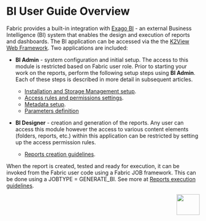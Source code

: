 # BI User Guide Overview

Fabric provides a built-in integration with [Exago BI](https://support.exagoinc.com/hc/en-us) - an external Business Intelligence (BI) system that enables the design and execution of reports and dashboards. The BI application can be accessed via the the [K2View Web Framework](https://support.k2view.com/Academy_6.5/articles/30_web_framework/01_web_framework_overview.html). Two applications are included:

* **BI Admin** - system configuration and initial setup. The access to this module is restricted based on Fabric user role. Prior to starting your work on the reports, perform the following setup steps using **BI Admin**. Each of these steps is described in more detail in subsequent articles.
  * [Installation and Storage Management setup](01_Installation.md).
  * [Access rules and permissions settings](02_Permissions_Setup.md).
  * [Metadata setup](03_Metadata_Setup).
  * [Parameters definition]()

* **BI Designer** - creation and generation of the reports. Any user can access this module however the access to various content elements (folders, reports, etc.) within this application can be restricted by setting up the access permission rules. 
  * [Reports creation guidelines](05_report_creation_guidelines.md).

When the report is created, tested and ready for execution, it can be invoked from the Fabric user code using a Fabric JOB framework. This can be done using a JOBTYPE = GENERATE_BI. See more at [Reports execution guidelines](06_report_execution_guidelines.md). 





[<img align="right" width="60" height="54" src="/articles/images/Next.png">](01_Installation.md) 
